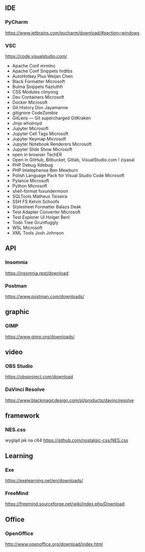 ## IDE

### PyCharm
https://www.jetbrains.com/pycharm/download/#section=windows


### VSC
https://code.visualstudio.com/

- Apache Conf mrmlnc
- Apache Conf Snippets hrdtbs
- AutoHotkey Plus Weijan Chen
- Black Formatter Microsoft
- Bulma Snippets fiazluthfi
- CSS Modules clinyong
- Dev Containers Microsoft
- Docker Microsoft
- Git History Don Jayamanne
- gitignore CodeZombie
- GitLens — Git supercharged GitKraken
- Jinja wholroyd
- Jupyter Microsoft
- Jupyter Cell Tags Microsoft
- Jupyter Keymap Microsoft
- Jupyter Notebook Renderers Microsoft
- Jupyter Slide Show Microsoft
- open in browser TechER
- Open in GitHub, Bitbucket, Gitlab, VisualStudio.com ! ziyasal
- PHP Debug Xdebug
- PHP Intelephense Ben Mewburn
- Polish Language Pack for Visual Studio Code Microsoft
- Pylance Microsoft
- Python Microsoft
- shell-format foxundermoon
- SQLTools Matheus Teixeira
- SSH FS Kelvin Schoofs
- Stylesheet Formatter Balazs Deak
- Test Adapter Converter Microsoft
- Test Explorer UI Holger Benl
- Todo Tree Gruntfuggly
- WSL Microsoft
- XML Tools Josh Johnson

## API

### Insomnia
https://insomnia.rest/download

### Postman
https://www.postman.com/downloads/


## graphic

### GIMP
https://www.gimp.org/downloads/


## video

### OBS Studio
https://obsproject.com/download

### DaVinci Resolve
https://www.blackmagicdesign.com/pl/products/davinciresolve


## framework

### NES.css
wygląd jak na c64
https://github.com/nostalgic-css/NES.css


## Learning

### Exe
https://exelearning.net/en/downloads/

### FreeMind
https://freemind.sourceforge.net/wiki/index.php/Download

## Office

###  OpenOffice
http://www.openoffice.org/download/index.html





